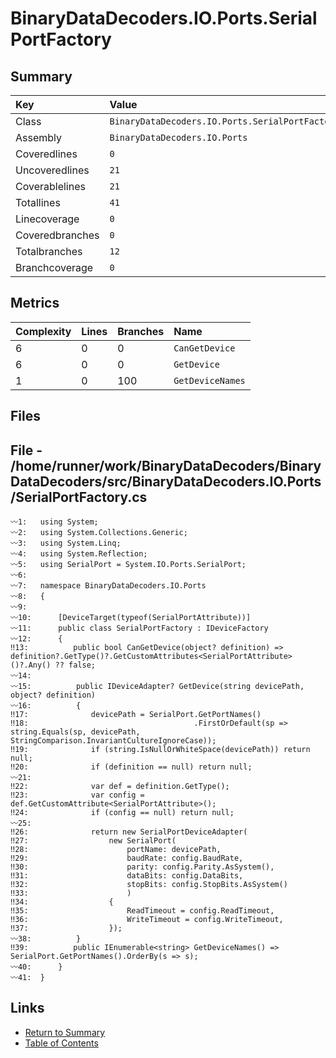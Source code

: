 ﻿# BinaryDataDecoders.IO.Ports.SerialPortFactory

## Summary

| Key             | Value                                           |
| :-------------- | :---------------------------------------------- |
| Class           | `BinaryDataDecoders.IO.Ports.SerialPortFactory` |
| Assembly        | `BinaryDataDecoders.IO.Ports`                   |
| Coveredlines    | `0`                                             |
| Uncoveredlines  | `21`                                            |
| Coverablelines  | `21`                                            |
| Totallines      | `41`                                            |
| Linecoverage    | `0`                                             |
| Coveredbranches | `0`                                             |
| Totalbranches   | `12`                                            |
| Branchcoverage  | `0`                                             |

## Metrics

| Complexity | Lines | Branches | Name             |
| :--------- | :---- | :------- | :--------------- |
| 6          | 0     | 0        | `CanGetDevice`   |
| 6          | 0     | 0        | `GetDevice`      |
| 1          | 0     | 100      | `GetDeviceNames` |

## Files

## File - /home/runner/work/BinaryDataDecoders/BinaryDataDecoders/src/BinaryDataDecoders.IO.Ports/SerialPortFactory.cs

```CSharp
〰1:   using System;
〰2:   using System.Collections.Generic;
〰3:   using System.Linq;
〰4:   using System.Reflection;
〰5:   using SerialPort = System.IO.Ports.SerialPort;
〰6:   
〰7:   namespace BinaryDataDecoders.IO.Ports
〰8:   {
〰9:   
〰10:      [DeviceTarget(typeof(SerialPortAttribute))]
〰11:      public class SerialPortFactory : IDeviceFactory
〰12:      {
‼13:          public bool CanGetDevice(object? definition) => definition?.GetType()?.GetCustomAttributes<SerialPortAttribute>()?.Any() ?? false;
〰14:  
〰15:          public IDeviceAdapter? GetDevice(string devicePath, object? definition)
〰16:          {
‼17:              devicePath = SerialPort.GetPortNames()
‼18:                                     .FirstOrDefault(sp => string.Equals(sp, devicePath, StringComparison.InvariantCultureIgnoreCase));
‼19:              if (string.IsNullOrWhiteSpace(devicePath)) return null;
‼20:              if (definition == null) return null;
〰21:  
‼22:              var def = definition.GetType();
‼23:              var config = def.GetCustomAttribute<SerialPortAttribute>();
‼24:              if (config == null) return null;
〰25:  
‼26:              return new SerialPortDeviceAdapter(
‼27:                  new SerialPort(
‼28:                      portName: devicePath,
‼29:                      baudRate: config.BaudRate,
‼30:                      parity: config.Parity.AsSystem(),
‼31:                      dataBits: config.DataBits,
‼32:                      stopBits: config.StopBits.AsSystem()
‼33:                      )
‼34:                  {
‼35:                      ReadTimeout = config.ReadTimeout,
‼36:                      WriteTimeout = config.WriteTimeout,
‼37:                  });
〰38:          }
‼39:          public IEnumerable<string> GetDeviceNames() => SerialPort.GetPortNames().OrderBy(s => s);
〰40:      }
〰41:  }
```

## Links

* [Return to Summary](Summary.md)
* [Table of Contents](../TOC.md)

